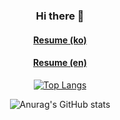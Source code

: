 <div align="center">

  ### Hi there 👋
  
  #### [Resume (ko)](https://ionian-sun-6ba.notion.site/resume-e3b8f533c0af49fba73909598242e95e)
  #### [Resume (en)](https://ionian-sun-6ba.notion.site/Resume-36b3d8f7c14e4430ad11dd94a3997ba3)
<!--
  ## I can use these Technologies
  
  <img src="https://img.shields.io/badge/HTML-E34F26?style=flat-square&logo=HTML5&logoColor=white"/>  
  <img src="https://img.shields.io/badge/CSS3-1572B6?style=flat-square&logo=CSS3&logoColor=white"/>
  <img src="https://img.shields.io/badge/TypeScript-3178C6?style=flat-square&logo=TypeScript&logoColor=white"/>
  <img src="https://img.shields.io/badge/React-61DAFB?style=flat-square&logo=React&logoColor=white"/>
  <img src="https://img.shields.io/badge/Next.js-000000?style=flat-square&logo=Next.js&logoColor=white"/>
  
  <br/>
  
  <img src="https://img.shields.io/badge/ApolloGraphQL-311C87?style=flat-square&logo=ApolloGraphQL&logoColor=white"/>
  <img src="https://img.shields.io/badge/Node.js-339933?style=flat-square&logo=Node.js&logoColor=white"/>
  <img src="https://img.shields.io/badge/MySQL-4479A1?style=flat-square&logo=MySQL&logoColor=white"/>
  <img src="https://img.shields.io/badge/postgres-%23316192.svg?style=flat-square&logo=postgresql&logoColor=white"/>
  <img src="https://img.shields.io/badge/express.js-%23404d59.svg?style=flat-square&logo=express&logoColor=%2361DAFB"/>
  <img src="https://img.shields.io/badge/nestjs-%23E0234E.svg?style=flat-square&logo=nestjs&logoColor=white"/>
  
  <br />
  -->
  
[![Top Langs](https://github-readme-stats.vercel.app/api/top-langs/?username=changwoolab&layout=compact&theme=dark)](https://github.com/anuraghazra/github-readme-stats)

![Anurag's GitHub stats](https://github-readme-stats.vercel.app/api?username=changwoolab&show_icons=true&theme=radical)
  
</div>
<!--
**changwoolab/changwoolab** is a ✨ _special_ ✨ repository because its `README.md` (this file) appears on your GitHub profile.

Here are some ideas to get you started:

- 🔭 I’m currently working on ...
- 🌱 I’m currently learning ...
- 👯 I’m looking to collaborate on ...
- 🤔 I’m looking for help with ...
- 💬 Ask me about ...
- 📫 How to reach me: ...
- 😄 Pronouns: ...
- ⚡ Fun fact: ...
-->
